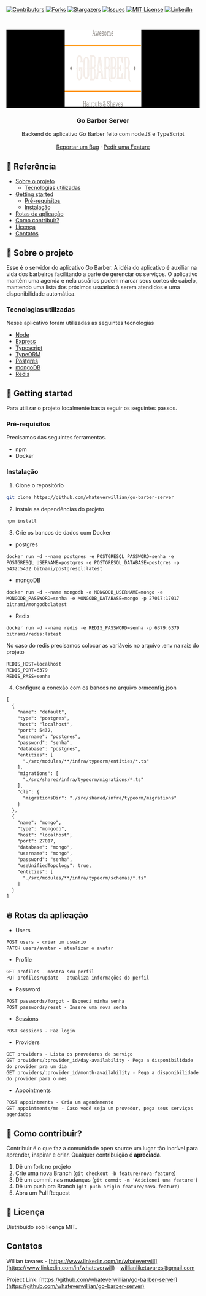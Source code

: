 [![Contributors][contributors-shield]][contributors-url]
[![Forks][forks-shield]][forks-url]
[![Stargazers][stars-shield]][stars-url]
[![Issues][issues-shield]][issues-url]
[![MIT License][license-shield]][license-url]
[![LinkedIn][linkedin-shield]][linkedin-url]

<br />
<p style="background-color:black" align="center">
  <a href="https://github.com/whateverwillian/go-barber-server">
    <img src="images/logo.svg" alt="Logo" width="200" height="200">
  </a>

  <h3 align="center">Go Barber Server</h3>

  <p align="center">
    Backend do aplicativo Go Barber feito com nodeJS e TypeScript
    <br />
    <br />
    <a href="https://github.com/whateverwillian/go-barber-server/issues">Reportar um Bug</a>
    ·
    <a href="https://github.com/whateverwillian/go-barber-server/issues">Pedir uma Feature</a>
  </p>
</p>



<!-- TABLE OF CONTENTS -->
## 📌 Referência

* [Sobre o projeto](#sobre-o-projeto)
  * [Tecnologias utilizadas](#tecnologias-utilizadas)
* [Getting started](#getting-started)
  * [Pré-requisitos](#pré-requisitos)
  * [Instalação](#instalação)
* [Rotas da aplicação](#rotas-da-aplicação)
* [Como contribuir?](#como-contribuir?)
* [Licença](#licença)
* [Contatos](#contatos)



<!-- ABOUT THE PROJECT -->
## 🚀 Sobre o projeto

<!-- [![Product Name Screen Shot][product-screenshot]](https://example.com) -->

Esse é o servidor do aplicativo Go Barber. A idéia do aplicativo é auxiliar na vida dos barbeiros facilitando a parte de gerenciar os serviços. O aplicativo mantém uma agenda e nela usuários podem marcar seus cortes de cabelo, mantendo uma lista dos próximos usuários à serem atendidos e uma disponibilidade automática.

### Tecnologias utilizadas
Nesse aplicativo foram utilizadas as seguintes tecnologias
* [Node](https://nodejs.org/en/)
* [Express](https://expressjs.com/pt-br/)
* [Typescript](https://www.typescriptlang.org/)
* [TypeORM](https://typeorm.io/#/)
* [Postgres](https://www.postgresql.org/)
* [mongoDB](https://www.mongodb.com/)
* [Redis](https://redis.io/)

<!-- GETTING STARTED -->
## 🌈 Getting started
Para utilizar o projeto localmente basta seguir os seguintes passos.

### Pré-requisitos

Precisamos das seguintes ferramentas.
* npm 
* Docker

### Instalação

1. Clone o repositório
```sh
git clone https://github.com/whateverwillian/go-barber-server
```
2. instale as dependências do projeto
```sh
npm install
```
3. Crie os bancos de dados com Docker
* postgres
```JS
docker run -d --name postgres -e POSTGRESQL_PASSWORD=senha -e POSTGRESQL_USERNAME=postgres -e POSTGRESQL_DATABASE=postgres -p 5432:5432 bitnami/postgresql:latest
```
* mongoDB
```JS
docker run -d --name mongodb -e MONGODB_USERNAME=mongo -e MONGODB_PASSWORD=senha -e MONGODB_DATABASE=mongo -p 27017:17017 bitnami/mongodb:latest
```
* Redis
```JS
docker run -d --name redis -e REDIS_PASSWORD=senha -p 6379:6379 bitnami/redis:latest
```
No caso do redis precisamos colocar as variáveis no arquivo .env na raíz do projeto
```JS
REDIS_HOST=localhost
REDIS_PORT=6379
REDIS_PASS=senha
```
4. Configure a conexão com os bancos no arquivo ormconfig.json
```JS
[
  {
    "name": "default",
    "type": "postgres",
    "host": "localhost",
    "port": 5432,
    "username": "postgres",
    "password": "senha",
    "database": "postgres",
    "entities": [
      "./src/modules/**/infra/typeorm/entities/*.ts"
    ],
    "migrations": [
      "./src/shared/infra/typeorm/migrations/*.ts"
    ],
    "cli": {
      "migrationsDir": "./src/shared/infra/typeorm/migrations"
    }
  },
  {
    "name": "mongo",
    "type": "mongodb",
    "host": "localhost",
    "port": 27017,
    "database": "mongo",
    "username": "mongo",
    "password": "senha",
    "useUnifiedTopology": true,
    "entities": [
      "./src/modules/**/infra/typeorm/schemas/*.ts"
    ]
  }
]
```

## 🔥 Rotas da aplicação

* Users
```JS
POST users - criar um usuário
PATCH users/avatar - atualizar o avatar
```
* Profile
```JS
GET profiles - mostra seu perfil
PUT profiles/update - atualiza informações do perfil
```

* Password
```JS
POST passwords/forgot - Esqueci minha senha
POST passwords/reset - Insere uma nova senha
```

* Sessions
```JS
POST sessions - Faz login
```

* Providers
```JS
GET providers - Lista os provedores de serviço
GET providers/:provider_id/day-availability - Pega a disponibilidade do provider pra um dia
GET providers/:provider_id/month-availability - Pega a disponibilidade do provider para o mês
```

* Appointments
```JS
POST appointments - Cria um agendamento
GET appointments/me - Caso você seja um provedor, pega seus serviços agendados
```

<!-- CONTRIBUTING -->
## 🥰 Como contribuir?

Contribuir é o que faz a comunidade open source um lugar tão incrível para aprender, inspirar e criar. Qualquer contribuição é **apreciada**.

1. Dê um fork no projeto
2. Crie uma nova Branch (`git checkout -b feature/nova-feature`)
3. Dê um commit nas mudanças (`git commit -m 'Adicionei uma feature'`)
4. Dê um push pra Branch (`git push origin feature/nova-feature`)
5. Abra um Pull Request

## 📕 Licença

Distribuído sob licença MIT.

<!-- CONTACT -->
## Contatos

Willian tavares - [https://www.linkedin.com/in/whateverwill](https://www.linkedin.com/in/whateverwill) - willianliketavares@gmail.com

Project Link: [https://github.com/whateverwillian/go-barber-server](https://github.com/whateverwillian/go-barber-server)


<!-- MARKDOWN LINKS & IMAGES -->
<!-- https://www.markdownguide.org/basic-syntax/#reference-style-links -->
[contributors-shield]: https://img.shields.io/github/contributors/whateverwillian/go-barber-server?style=flat-square
[contributors-url]: https://github.com/whateverwillian/go-barber-server/graphs/contributors
[forks-shield]: https://img.shields.io/github/forks/whateverwillian/go-barber-server?style=flat-square
[forks-url]: https://github.com/whateverwillian/go-barber-server/network/members
[stars-shield]: https://img.shields.io/github/stars/whateverwillian/go-barber-server?style=flat-square
[stars-url]: https://github.com/whateverwillian/go-barber-server/stargazers
[issues-shield]: https://img.shields.io/github/issues/whateverwillian/go-barber-server?style=flat-square
[issues-url]: https://github.com/whateverwillian/go-barber-server/issues
[license-shield]: https://img.shields.io/github/license/whateverwillian/go-barber-server?style=flat-square
[license-url]: https://github.com/whateverwillian/go-barber-server/blob/master/LICENSE.txt
[linkedin-shield]: https://img.shields.io/badge/-LinkedIn-black.svg?style=flat-square&logo=linkedin&colorB=555
[linkedin-url]: https://linkedin.com/in/whateverwillian
[product-screenshot]: images/screenshot.png